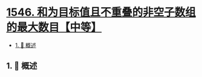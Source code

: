 # [1546. 和为目标值且不重叠的非空子数组的最大数目【中等】](https://github.com/Tdahuyou/TNotes.leetcode/tree/main/notes/1546.%20%E5%92%8C%E4%B8%BA%E7%9B%AE%E6%A0%87%E5%80%BC%E4%B8%94%E4%B8%8D%E9%87%8D%E5%8F%A0%E7%9A%84%E9%9D%9E%E7%A9%BA%E5%AD%90%E6%95%B0%E7%BB%84%E7%9A%84%E6%9C%80%E5%A4%A7%E6%95%B0%E7%9B%AE%E3%80%90%E4%B8%AD%E7%AD%89%E3%80%91)

<!-- region:toc -->

- [1. 📝 概述](#1--概述)

<!-- endregion:toc -->

## 1. 📝 概述
